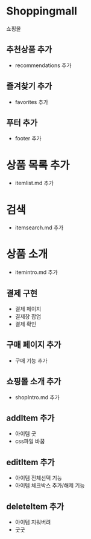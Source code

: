 # Shoppingmall

쇼핑몰

## 추천상품 추가

- recommendations 추가

## 즐겨찾기 추가

- favorites 추가

## 푸터 추가

- footer 추가

# 상품 목록 추가

- itemlist.md 추가

# 검색

- itemsearch.md 추가

# 상품 소개

- itemintro.md 추가

## 결제 구현

- 결제 페이지
- 결제창 팝업
- 결제 확인

## 구매 페이지 추가

- 구매 기능 추가

## 쇼핑몰 소개 추가

- shopIntro.md 추가

## addItem 추가

- 아이템 굿
- css파일 바꿈

## editItem 추가

- 아이템 전체선택 기능
- 아이템 체크박스 추가/해제 기능

## deleteItem 추가

- 아이템 지워버려
- 굿굿
